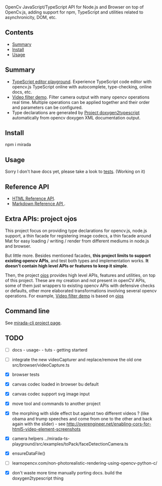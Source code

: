OpenCv JavaScript/TypeScript API for Node.js and Browser on top of OpenCv.js, adding support for npm, TypeScript and utilities related to asynchronicity, DOM, etc.

## Contents

<!-- toc -->

- [Summary](#summary)
- [Install](#install)
- [Usage](#usage)

<!-- tocstop -->

## Summary

 * [TypeScript editor playground](https://cancerberosgx.github.io/demos/mirada-ts-playground/). Experience TypeScript code editor with opencv.js TypeScript online with autocomplete, type-checking, online docs, etc.
 * [Video filter demo](https://cancerberosgx.github.io/demos/ojos-demo/videoFilterDemo.html). Filter camera output with many opencv operations real time. Multiple operations can be applied together and their order and parameters can be configured. 
 * Type declarations are generated by [Project doxygen2typescript](../doxygen2typescript/) automatically from opencv doxygen XML documentation output.

## Install

npm i mirada

## Usage

Sorry I don't have docs yet, please take a look to [tests](test). (Working on it)

<!-- mirada / opencv.js don't support image format decoders out of the box so we need to use a library for this. 

The following is a node.js example that uses `jimp` to read and write files from different formats:

```ts
TODO
``` -->

## Reference API

 * [HTML Reference API](https://github.com/cancerberoSgx/demos/tree/master/mirada-opencv-api-md). 
 * [Markdown Reference API ](https://cancerberosgx.github.io/demos/mirada-opencv-api-html/). 


## Extra APIs: project ojos

This project focus on providing type declarations for opencv.js, node.js support, a thin facade for registering image codecs, a thin facade around Mat for easy loading / writing / render from different mediums in node.js and browser. 

But little more. Besides mentioned facades, **this project limits to support existing opencv APIs**, and test both types and implementation works. **It doesn't contain high level APIs or features to keep it simple**. 

Then, the project [ojos](https://www.npmjs.com/package/ojos) provides high level APIs, features and utilities, on top of this project. These are my creation and not present in openCV APIs, some of them just wrappers to existing opencv APIs with defensive checks or defaults, other more elaborated transformations involving several opencv operations. For example, [Video filter demo](https://cancerberosgx.github.io/demos/ojos-demo/videoFilterDemo.html) is based on [ojos](https://www.npmjs.com/package/ojos)


## Command line

See [mirada-cli project page](../mirada-cli).


## TODO

- [ ] docs - usage- - tuts - getting starterd
- [ ] integrate the new videoCapturer and replace/remove the old one src/browser/videoCapture.ts
- [x] browser tests
- [x] canvas codec loaded in browser bu default
- [x] canvas codec support svg image input
- [x] move tool and commands to another project
- [x] the morphing with slide effect but against two different videos ? (like obama and trump speeches and come
  from one to the other and back again with the slider) - see http://overengineer.net/enabling-cors-for-html5-video-element-screenshots
- [x] camera helpers ../mirada-ts-playground/src/examples/toPack/faceDetectionCamera.ts
- [x] ensureDataFile()
- [ ] learnopencv.com/non-photorealistic-rendering-using-opencv-python-c/
- [x] don't waste more time manually porting docs. build the doxygen2typescript thing

